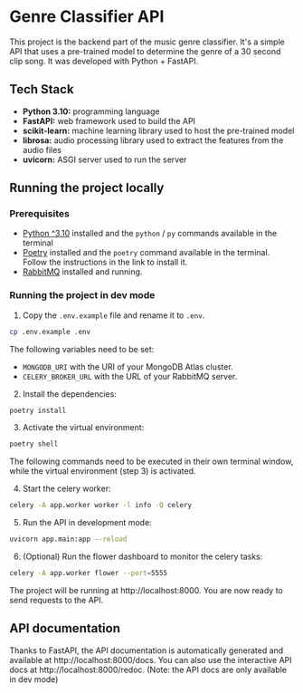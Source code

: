# Genre Classifier API

This project is the backend part of the music genre classifier. It's a simple API that uses a pre-trained model to determine the genre of a 30 second clip song. It was developed with Python + FastAPI.

## Tech Stack

- **Python 3.10:** programming language
- **FastAPI:** web framework used to build the API
- **scikit-learn:** machine learning library used to host the pre-trained model
- **librosa:** audio processing library used to extract the features from the audio files
- **uvicorn:** ASGI server used to run the server

## Running the project locally

### Prerequisites

- [Python ^3.10](https://www.python.org/downloads/) installed and the `python` / `py` commands available in the terminal
- [Poetry](https://python-poetry.org/docs/#installation) installed and the `poetry` command available in the terminal. Follow the instructions in the link to install it.
- [RabbitMQ](https://www.rabbitmq.com/download.html) installed and running.

### Running the project in dev mode

1. Copy the `.env.example` file and rename it to `.env`.

```bash
cp .env.example .env
```

The following variables need to be set:

- `MONGODB_URI` with the URI of your MongoDB Atlas cluster.
- `CELERY_BROKER_URL` with the URL of your RabbitMQ server.

2. Install the dependencies:

```bash
poetry install
```

3. Activate the virtual environment:

```bash
poetry shell
```

The following commands need to be executed in their own terminal window, while the virtual environment (step 3) is activated.

4. Start the celery worker:

```bash
celery -A app.worker worker -l info -Q celery
```

5. Run the API in development mode:

```bash
uvicorn app.main:app --reload
```

6. (Optional) Run the flower dashboard to monitor the celery tasks:

```bash
celery -A app.worker flower --port=5555
```

The project will be running at http://localhost:8000. You are now ready to send requests to the API. 

## API documentation

Thanks to FastAPI, the API documentation is automatically generated and available at http://localhost:8000/docs. You can also use the interactive API docs at http://localhost:8000/redoc. (Note: the API docs are only available in dev mode)
